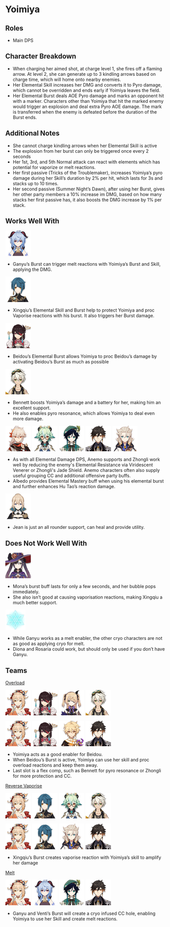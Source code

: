 # Yoimiya

## Roles

* Main DPS

## Character Breakdown

* When charging her aimed shot, at charge level 1, she fires off a flaming arrow. At level 2, she can generate up to 3 kindling arrows based on charge time, which will home onto nearby enemies.
* Her Elemental Skill increases her DMG and converts it to Pyro damage, which cannot be overridden and ends early if Yoimiya leaves the field.
* Her Elemental Burst deals AOE Pyro damage and marks an opponent hit with a marker. Characters other than Yoimiya that hit the marked enemy would trigger an explosion and deal extra Pyro AOE damage. The mark is transferred when the enemy is defeated before the duration of the Burst ends.

## Additional Notes

* She cannot charge kindling arrows when her Elemental Skill is active
* The explosion from her burst can only be triggered once every 2 seconds
* Her 1st, 3rd, and 5th Normal attack can react with elements which has potential for vaporize or melt reactions.
* Her first passive \(Tricks of the Troublemaker\), increases Yoimiya’s pyro damage during her Skill’s duration by 2% per hit, which lasts for 3s and stacks up to 10 times.
* Her second passive \(Summer Night’s Dawn\), after using her Burst, gives her other party members a 10% increase im DMG, based on how many stacks her first passive has, it also boosts the DMG increase by 1% per stack.

## Works Well With

![](../../.gitbook/assets/ui_avataricon_ganyu.png) 

* Ganyu’s Burst can trigger melt reactions with Yoimiya’s Burst and Skill, applying the DMG.

![](../../.gitbook/assets/ui_avataricon_xingqiu.png) 

* Xingqiu’s Elemental Skill and Burst help to protect Yoimiya and proc Vaporise reactions with his burst. It also triggers her Burst damage.

![](../../.gitbook/assets/ui_avataricon_beidou.png) 

* Beidou’s Elemental Burst allows Yoimiya to proc Beidou’s damage by activating Beidou’s Burst as much as possible

![](../../.gitbook/assets/ui_avataricon_bennett.png) 

* Bennett boosts Yoimiya’s damage and a battery for her, making him an excellent support.
* He also enables pyro resonance, which allows Yoimiya to deal even more damage.

![](../../.gitbook/assets/ui_avataricon_kazuha.png) ![](../../.gitbook/assets/ui_avataricon_sucrose.png) ![](../../.gitbook/assets/ui_avataricon_venti.png) ![](../../.gitbook/assets/ui_avataricon_zhongli.png) ![](../../.gitbook/assets/ui_avataricon_albedo.png) 

* As with all Elemental Damage DPS, Anemo supports and Zhongli work well by reducing the enemy's Elemental Resistance via Viridescent Venerer or Zhongli's Jade Shield. Anemo characters often also supply useful grouping CC and additional offensive party buffs.
* Albedo provides Elemental Mastery buff when using his elemental burst and further enhances Hu Tao’s reaction damage.

![](../../.gitbook/assets/ui_avataricon_jean.png) 

* Jean is just an all rounder support, can heal and provide utility.

## Does Not Work Well With

![](../../.gitbook/assets/ui_avataricon_mona.png) 

* Mona’s burst buff lasts for only a few seconds, and her bubble pops immediately.
* She also isn’t good at causing vaporisation reactions, making Xingqiu a much better support.

![](../../.gitbook/assets/element_cryo.webp) 

* While Ganyu works as a melt enabler, the other cryo characters are not as good as applying cryo for melt.
* Diona and Rosaria could work, but should only be used if you don’t have Ganyu.

## Teams

[Overload](../../teams/overload.md)

![](../../.gitbook/assets/ui_avataricon_yoimiya.png) ![](../../.gitbook/assets/ui_avataricon_beidou.png) ![](../../.gitbook/assets/ui_avataricon_fischl.png) ![](../../.gitbook/assets/ui_avataricon_bennett.png) 

![](../../.gitbook/assets/ui_avataricon_yoimiya.png) ![](../../.gitbook/assets/ui_avataricon_beidou.png) ![](../../.gitbook/assets/ui_avataricon_aether_electro.png) ![](../../.gitbook/assets/ui_avataricon_zhongli.png)   


* Yoimiya acts as a good enabler for Beidou.
* When Beidou’s Burst is active, Yoimiya can use her skill and proc overload reactions and keep them away.
* Last slot is a flex comp, such as Bennett for pyro resonance or Zhongli for more protection and CC.

[Reverse Vaporise ](../../teams/reverse-vaporize.md)

![](../../.gitbook/assets/ui_avataricon_yoimiya.png) ![](../../.gitbook/assets/ui_avataricon_xingqiu.png) ![](../../.gitbook/assets/ui_avataricon_sucrose.png) ![](../../.gitbook/assets/ui_avataricon_bennett.png) 

![](../../.gitbook/assets/ui_avataricon_yoimiya.png) ![](../../.gitbook/assets/ui_avataricon_xingqiu.png) ![](../../.gitbook/assets/ui_avataricon_albedo.png) ![](../../.gitbook/assets/ui_avataricon_zhongli.png) 

* Xingqiu’s Burst creates vaporise reaction with Yoimiya’s skill to amplify her damage

[Melt](../../teams/melt.md)

![](../../.gitbook/assets/ui_avataricon_yoimiya.png) ![](../../.gitbook/assets/ui_avataricon_ganyu.png) ![](../../.gitbook/assets/ui_avataricon_venti.png) ![](../../.gitbook/assets/ui_avataricon_zhongli.png) 

* Ganyu and Venti’s Burst will create a cryo infused CC hole, enabling Yoimiya to use her Skill and create melt reactions.

